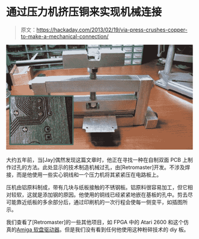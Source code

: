# 通过压力机挤压铜来实现机械连接

> 原文：<https://hackaday.com/2013/02/19/via-press-crushes-copper-to-make-a-mechanical-connection/>

![via-press-in-action](img/e7f70fe3c9c37180f662592095e19096.png)

大约五年前，当[Jay]偶然发现这篇文章时，他正在寻找一种在自制双面 PCB 上制作过孔的方法。此处显示的技术制造机械过孔，由[Retromaster]开发。不涉及焊接，而是他使用一些实心铜线和一个压力机将其紧紧压在电路板上。

压机由铝原料制成，带有几块与纸板接触的不锈钢板。铝原料很容易加工，但它相对较软，这就是添加钢的原因。他使用的铜线已经紧紧地嵌在基板的孔中。剪去尽可能靠近纸板的多余部分后，通过印刷机的一次行程会使每一侧变平，如插图所示。

我们查看了[Retromaster]的一些其他项目，如 FPGA 中的 Atari 2600 和这个仿真的[Amiga 软盘驱动器](http://hackaday.com/2010/07/28/emulating-an-amiga-floppy-drive/)。但是我们没有看到任何他使用这种粉碎技术的 diy 板。